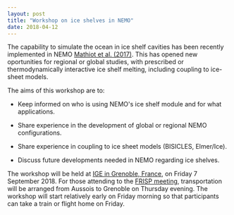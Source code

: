 ```yaml
---
layout: post
title: "Workshop on ice shelves in NEMO"
date: 2018-04-12
---
```


The capability to simulate the ocean in ice shelf cavities has been recently implemented in NEMO [Mathiot et al. (2017)][1]. This has opened new oportunities for regional or global studies, with prescribed or thermodynamically interactive ice shelf melting, including coupling to ice-sheet models.

The aims of this workshop are to: 

* Keep informed on who is using NEMO's ice shelf module and for what applications.

* Share experience in the development of global or regional NEMO configurations.

* Share experience in coupling to ice sheet models (BISICLES, Elmer/Ice).

* Discuss future developments needed in NEMO regarding ice shelves.

The workshop will be held at [IGE in Grenoble, France][2], on Friday 7 September 2018. For those attending to the [FRISP meeting][3], transportation will be arranged from Aussois to Grenoble on Thursday evening. The workshop will start relatively early on Friday morning so that participants can take a train or flight home on Friday. 

[1]: https://www.geosci-model-dev.net/10/2849/2017
[2]: http://www.ige-grenoble.fr/acces-rapides/article/contact-et-localisation?lang=en
[3]: https://jbs.locean-ipsl.upmc.fr/FRISP2018.html

